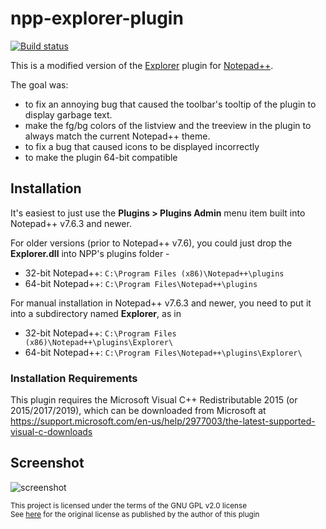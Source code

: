 # npp-explorer-plugin
[![Build status](https://ci.appveyor.com/api/projects/status/0wi7na0rng1k3df3?svg=true)](https://ci.appveyor.com/project/oviradoi/npp-explorer-plugin)

This is a modified version of the [Explorer] plugin for [Notepad++].

The goal was:
- to fix an annoying bug that caused the toolbar's tooltip of the plugin to display garbage text.
- make the fg/bg colors of the listview and the treeview in the plugin to always match the current Notepad++ theme.
- to fix a bug that caused icons to be displayed incorrectly
- to make the plugin 64-bit compatible

## Installation

It's easiest to just use the **Plugins > Plugins Admin** menu item built into Notepad++ v7.6.3 and newer.

For older versions (prior to Notepad++ v7.6), you could just drop the **Explorer.dll** into NPP's plugins folder -

* 32-bit Notepad++: `C:\Program Files (x86)\Notepad++\plugins`
* 64-bit Notepad++: `C:\Program Files\Notepad++\plugins`

For manual installation in Notepad++ v7.6.3 and newer, you need to put it into a subdirectory named **Explorer**, as in

* 32-bit Notepad++: `C:\Program Files (x86)\Notepad++\plugins\Explorer\`
* 64-bit Notepad++: `C:\Program Files\Notepad++\plugins\Explorer\`

### Installation Requirements

This plugin requires the Microsoft Visual C++ Redistributable 2015 (or 2015/2017/2019), which can be downloaded from Microsoft at https://support.microsoft.com/en-us/help/2977003/the-latest-supported-visual-c-downloads

## Screenshot
![screenshot]

<sub>This project is licensed under the terms of the GNU GPL v2.0 license<br/>
See [here][original] for the original license as published by the author of this plugin</sub>

[Explorer]: http://sourceforge.net/projects/npp-plugins/files/Explorer/
[Notepad++]: http://notepad-plus-plus.org/
[screenshot]: https://raw.githubusercontent.com/oviradoi/npp-explorer-plugin/master/images/screenshot.png "Screenshot"
[original]: https://github.com/oviradoi/npp-explorer-plugin/tree/master/Explorer
